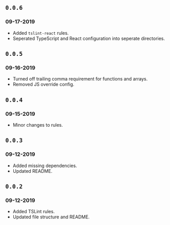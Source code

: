 ## `0.0.6`

### 09-17-2019

- Added `tslint-react` rules.
- Seperated TypeScript and React configuration into seperate directories.

## `0.0.5`

### 09-16-2019

- Turned off trailing comma requirement for functions and arrays.
- Removed JS override config.

## `0.0.4`

### 09-15-2019

- Minor changes to rules.

## `0.0.3`

### 09-12-2019

- Added missing dependencies.
- Updated README.

## `0.0.2`

### 09-12-2019

- Added TSLint rules.
- Updated file structure and README.
